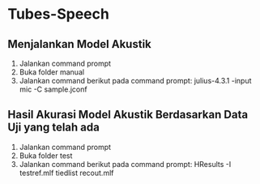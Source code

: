 # Tubes-Speech

## Menjalankan Model Akustik
1. Jalankan command prompt
2. Buka folder manual
3. Jalankan command berikut pada command prompt: julius-4.3.1 -input mic -C sample.jconf

## Hasil Akurasi Model Akustik Berdasarkan Data Uji yang telah ada
1. Jalankan command prompt
2. Buka folder test
3. Jalankan command berikut pada command prompt: HResults -I testref.mlf tiedlist recout.mlf
